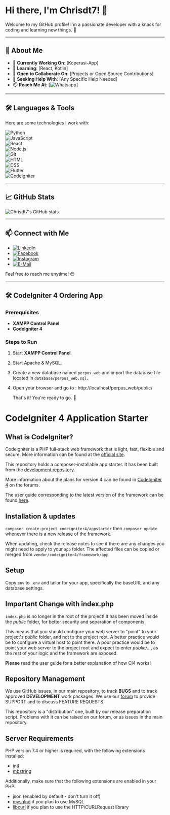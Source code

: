 # Hi there, I'm Chrisdt7! 👋  

Welcome to my GitHub profile! I'm a passionate developer with a knack for coding and learning new things. 🚀  

---

## 🌟 About Me  

- 🔭 **Currently Working On**: [Koperasi-App]  
- 🌱 **Learning**: [React, Kotlin]  
- 👯 **Open to Collaborate On**: [Projects or Open Source Contributions]  
- 🤔 **Seeking Help With**: [Any Specific Help Needed]  
- 📫 **Reach Me At**: [![Whatsapp](https://wa.me/+6281328438393/)]

---

## 🛠️ Languages & Tools  

Here are some technologies I work with:  

![Python](https://img.shields.io/badge/-Python-3776AB?logo=python&logoColor=white&style=flat)  
![JavaScript](https://img.shields.io/badge/-JavaScript-F7DF1E?logo=javascript&logoColor=black&style=flat)  
![React](https://img.shields.io/badge/-React-61DAFB?logo=react&logoColor=black&style=flat)  
![Node.js](https://img.shields.io/badge/-Node.js-339933?logo=node.js&logoColor=white&style=flat)  
![Git](https://img.shields.io/badge/-Git-F05032?logo=git&logoColor=white&style=flat)  
![HTML](https://img.shields.io/badge/-HTML-E34F26?logo=html5&logoColor=white&style=flat)  
![CSS](https://img.shields.io/badge/-CSS-1572B6?logo=css3&logoColor=white&style=flat)  
![Flutter](https://img.shields.io/badge/-Flutter-02569B?logo=flutter&logoColor=white&style=flat)  
![CodeIgniter](https://img.shields.io/badge/-CodeIgniter-EF4223?logo=codeigniter&logoColor=white&style=flat)  

---

## 📈 GitHub Stats  

![Chrisdt7's GitHub stats](https://github-readme-stats.vercel.app/api?username=Chrisdt7&show_icons=true&theme=dark)  

---

## 📫 Connect with Me  

- [![LinkedIn](https://img.shields.io/badge/LinkedIn-0077B5?logo=linkedin&logoColor=white)](https://linkedin.com/in/christy-tallane-a25605261/)  
- [![Facebook](https://img.shields.io/badge/Facebook-1877F2?logo=facebook&logoColor=white)](https://facebook.com/christy.danytallane)  
- [![Instagram](https://img.shields.io/badge/Instagram-E4405F?logo=instagram&logoColor=white)](https://instagram.com/danytallane/)  
- [![E-Mail](https://img.shields.io/badge/Email-D14836?logo=gmail&logoColor=white)](mailto:christytallane@gmail.com)  

Feel free to reach me anytime! 😊  

---

## 🛠️ CodeIgniter 4 Ordering App

### Prerequisites  

- **XAMPP Control Panel**  
- **CodeIgniter 4**

### Steps to Run  

1. Start **XAMPP Control Panel**. 
2. Start Apache & MySQL.
3. Create a new database named `perpus_web` and import the database file located in `database/perpus_web.sql`.  
4. Open your browser and go to : http://localhost/perpus_web/public/

   That's it! You're ready to go. 🎉

# CodeIgniter 4 Application Starter

## What is CodeIgniter?

CodeIgniter is a PHP full-stack web framework that is light, fast, flexible and secure.
More information can be found at the [official site](https://codeigniter.com).

This repository holds a composer-installable app starter.
It has been built from the
[development repository](https://github.com/codeigniter4/CodeIgniter4).

More information about the plans for version 4 can be found in [CodeIgniter 4](https://forum.codeigniter.com/forumdisplay.php?fid=28) on the forums.

The user guide corresponding to the latest version of the framework can be found
[here](https://codeigniter4.github.io/userguide/).

## Installation & updates

`composer create-project codeigniter4/appstarter` then `composer update` whenever
there is a new release of the framework.

When updating, check the release notes to see if there are any changes you might need to apply
to your `app` folder. The affected files can be copied or merged from
`vendor/codeigniter4/framework/app`.

## Setup

Copy `env` to `.env` and tailor for your app, specifically the baseURL
and any database settings.

## Important Change with index.php

`index.php` is no longer in the root of the project! It has been moved inside the *public* folder,
for better security and separation of components.

This means that you should configure your web server to "point" to your project's *public* folder, and
not to the project root. A better practice would be to configure a virtual host to point there. A poor practice would be to point your web server to the project root and expect to enter *public/...*, as the rest of your logic and the
framework are exposed.

**Please** read the user guide for a better explanation of how CI4 works!

## Repository Management

We use GitHub issues, in our main repository, to track **BUGS** and to track approved **DEVELOPMENT** work packages.
We use our [forum](http://forum.codeigniter.com) to provide SUPPORT and to discuss
FEATURE REQUESTS.

This repository is a "distribution" one, built by our release preparation script.
Problems with it can be raised on our forum, or as issues in the main repository.

## Server Requirements

PHP version 7.4 or higher is required, with the following extensions installed:

- [intl](http://php.net/manual/en/intl.requirements.php)
- [mbstring](http://php.net/manual/en/mbstring.installation.php)

Additionally, make sure that the following extensions are enabled in your PHP:

- json (enabled by default - don't turn it off)
- [mysqlnd](http://php.net/manual/en/mysqlnd.install.php) if you plan to use MySQL
- [libcurl](http://php.net/manual/en/curl.requirements.php) if you plan to use the HTTP\CURLRequest library
